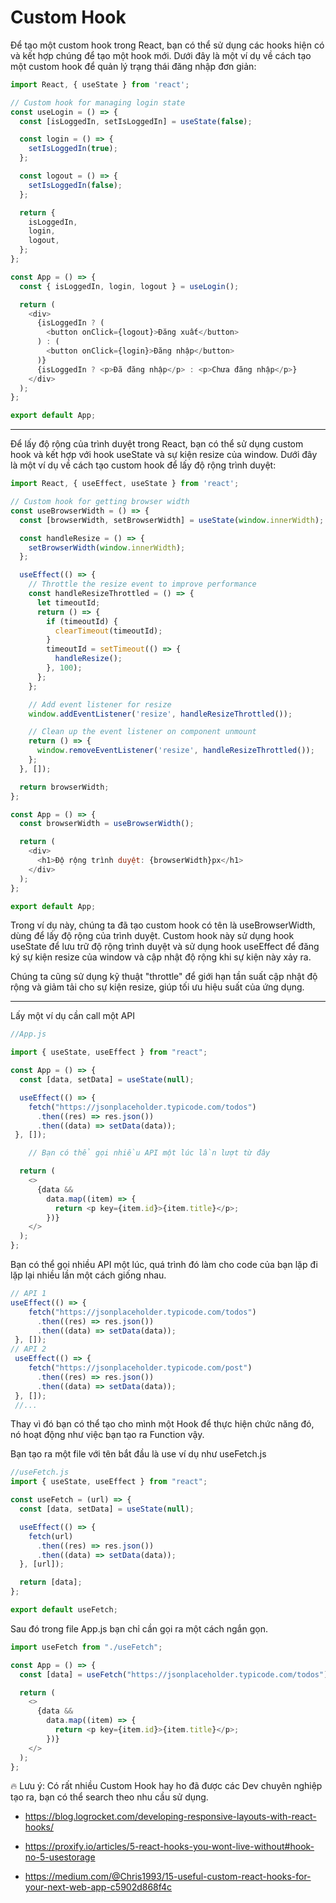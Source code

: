 # Custom Hook

Để tạo một custom hook trong React, bạn có thể sử dụng các hooks hiện có và kết hợp chúng để tạo một hook mới. Dưới đây là một ví dụ về cách tạo một custom hook để quản lý trạng thái đăng nhập đơn giản:

```js
import React, { useState } from 'react';

// Custom hook for managing login state
const useLogin = () => {
  const [isLoggedIn, setIsLoggedIn] = useState(false);

  const login = () => {
    setIsLoggedIn(true);
  };

  const logout = () => {
    setIsLoggedIn(false);
  };

  return {
    isLoggedIn,
    login,
    logout,
  };
};

const App = () => {
  const { isLoggedIn, login, logout } = useLogin();

  return (
    <div>
      {isLoggedIn ? (
        <button onClick={logout}>Đăng xuất</button>
      ) : (
        <button onClick={login}>Đăng nhập</button>
      )}
      {isLoggedIn ? <p>Đã đăng nhập</p> : <p>Chưa đăng nhập</p>}
    </div>
  );
};

export default App;

```

***

Để lấy độ rộng của trình duyệt trong React, bạn có thể sử dụng custom hook và kết hợp với hook useState và sự kiện resize của window. Dưới đây là một ví dụ về cách tạo custom hook để lấy độ rộng trình duyệt:


```js
import React, { useEffect, useState } from 'react';

// Custom hook for getting browser width
const useBrowserWidth = () => {
  const [browserWidth, setBrowserWidth] = useState(window.innerWidth);

  const handleResize = () => {
    setBrowserWidth(window.innerWidth);
  };

  useEffect(() => {
    // Throttle the resize event to improve performance
    const handleResizeThrottled = () => {
      let timeoutId;
      return () => {
        if (timeoutId) {
          clearTimeout(timeoutId);
        }
        timeoutId = setTimeout(() => {
          handleResize();
        }, 100);
      };
    };

    // Add event listener for resize
    window.addEventListener('resize', handleResizeThrottled());

    // Clean up the event listener on component unmount
    return () => {
      window.removeEventListener('resize', handleResizeThrottled());
    };
  }, []);

  return browserWidth;
};

const App = () => {
  const browserWidth = useBrowserWidth();

  return (
    <div>
      <h1>Độ rộng trình duyệt: {browserWidth}px</h1>
    </div>
  );
};

export default App;

```


Trong ví dụ này, chúng ta đã tạo custom hook có tên là useBrowserWidth, dùng để lấy độ rộng của trình duyệt. Custom hook này sử dụng hook useState để lưu trữ độ rộng trình duyệt và sử dụng hook useEffect để đăng ký sự kiện resize của window và cập nhật độ rộng khi sự kiện này xảy ra.

Chúng ta cũng sử dụng kỹ thuật "throttle" để giới hạn tần suất cập nhật độ rộng và giảm tải cho sự kiện resize, giúp tối ưu hiệu suất của ứng dụng.


***



Lấy một ví dụ cần call một API

```js
//App.js

import { useState, useEffect } from "react";

const App = () => {
  const [data, setData] = useState(null);

  useEffect(() => {
    fetch("https://jsonplaceholder.typicode.com/todos")
      .then((res) => res.json())
      .then((data) => setData(data));
 }, []);

    // Bạn có thể gọi nhiều API một lúc lần lượt từ đây

  return (
    <>
      {data &&
        data.map((item) => {
          return <p key={item.id}>{item.title}</p>;
        })}
    </>
  );
};

```

Bạn có thể gọi nhiều API một lúc, quá trình đó làm cho code của bạn lặp đi lặp lại nhiều lần một cách giống nhau.

```js
// API 1
useEffect(() => {
    fetch("https://jsonplaceholder.typicode.com/todos")
      .then((res) => res.json())
      .then((data) => setData(data));
 }, []);
// API 2
 useEffect(() => {
    fetch("https://jsonplaceholder.typicode.com/post")
      .then((res) => res.json())
      .then((data) => setData(data));
 }, []);
 //...
```

Thay vì đó bạn có thể tạo cho mình một Hook để thực hiện chức năng đó, nó hoạt động như việc bạn tạo ra Function vậy.

Bạn tạo ra một file với tên bắt đầu là use ví dụ như useFetch.js
```js
//useFetch.js
import { useState, useEffect } from "react";

const useFetch = (url) => {
  const [data, setData] = useState(null);

  useEffect(() => {
    fetch(url)
      .then((res) => res.json())
      .then((data) => setData(data));
  }, [url]);

  return [data];
};

export default useFetch;
```

Sau đó trong file App.js bạn chỉ cần gọi ra một cách ngắn gọn.

```js
import useFetch from "./useFetch";

const App = () => {
  const [data] = useFetch("https://jsonplaceholder.typicode.com/todos");

  return (
    <>
      {data &&
        data.map((item) => {
          return <p key={item.id}>{item.title}</p>;
        })}
    </>
  );
};
```

🔥 Lưu ý: 
Có rất nhiều Custom Hook hay ho đã được các Dev chuyên nghiệp tạo ra, bạn có thể search theo nhu cầu sử dụng.

- <https://blog.logrocket.com/developing-responsive-layouts-with-react-hooks/>

- <https://proxify.io/articles/5-react-hooks-you-wont-live-without#hook-no-5-usestorage>

- <https://medium.com/@Chris1993/15-useful-custom-react-hooks-for-your-next-web-app-c5902d868f4c>